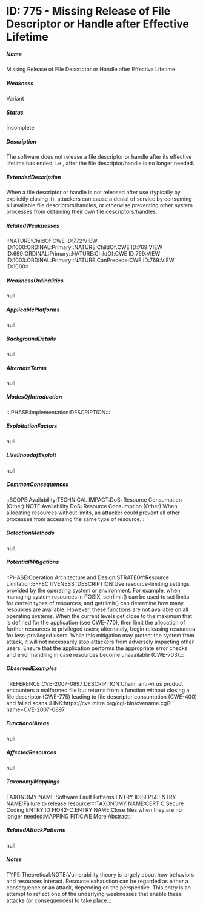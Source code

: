 # ID: 775 - Missing Release of File Descriptor or Handle after Effective Lifetime
<h5>Name</h5>Missing Release of File Descriptor or Handle after Effective Lifetime
<h5>Weakness</h5>Variant
<h5>Status</h5>Incomplete
<h5>Description</h5>The software does not release a file descriptor or handle after its effective lifetime has ended, i.e., after the file descriptor/handle is no longer needed.
<h5>ExtendedDescription</h5>When a file descriptor or handle is not released after use (typically by explicitly closing it), attackers can cause a denial of service by consuming all available file descriptors/handles, or otherwise preventing other system processes from obtaining their own file descriptors/handles.
<h5>RelatedWeaknesses</h5>::NATURE:ChildOf:CWE ID:772:VIEW ID:1000:ORDINAL:Primary::NATURE:ChildOf:CWE ID:769:VIEW ID:699:ORDINAL:Primary::NATURE:ChildOf:CWE ID:769:VIEW ID:1003:ORDINAL:Primary::NATURE:CanPrecede:CWE ID:769:VIEW ID:1000::
<h5>WeaknessOrdinalities</h5>null
<h5>ApplicablePlatforms</h5>null
<h5>BackgroundDetails</h5>null
<h5>AlternateTerms</h5>null
<h5>ModesOfIntroduction</h5>:::PHASE:Implementation:DESCRIPTION:::
<h5>ExploitationFactors</h5>null
<h5>LikelihoodofExploit</h5>null
<h5>CommonConsequences</h5>::SCOPE:Availability:TECHNICAL IMPACT:DoS: Resource Consumption (Other):NOTE:Availability DoS: Resource Consumption (Other) When allocating resources without limits, an attacker could prevent all other processes from accessing the same type of resource.::
<h5>DetectionMethods</h5>null
<h5>PotentialMitigations</h5>::PHASE:Operation Architecture and Design:STRATEGY:Resource Limitation:EFFECTIVENESS::DESCRIPTION:Use resource-limiting settings provided by the operating system or environment. For example, when managing system resources in POSIX, setrlimit() can be used to set limits for certain types of resources, and getrlimit() can determine how many resources are available. However, these functions are not available on all operating systems. When the current levels get close to the maximum that is defined for the application (see CWE-770), then limit the allocation of further resources to privileged users; alternately, begin releasing resources for less-privileged users. While this mitigation may protect the system from attack, it will not necessarily stop attackers from adversely impacting other users. Ensure that the application performs the appropriate error checks and error handling in case resources become unavailable (CWE-703).::
<h5>ObservedExamples</h5>::REFERENCE:CVE-2007-0897:DESCRIPTION:Chain: anti-virus product encounters a malformed file but returns from a function without closing a file descriptor (CWE-775) leading to file descriptor consumption (CWE-400) and failed scans.:LINK:https://cve.mitre.org/cgi-bin/cvename.cgi?name=CVE-2007-0897
<h5>FunctionalAreas</h5>null
<h5>AffectedResources</h5>null
<h5>TaxonomyMappings</h5>TAXONOMY NAME:Software Fault Patterns:ENTRY ID:SFP14:ENTRY NAME:Failure to release resource::::TAXONOMY NAME:CERT C Secure Coding:ENTRY ID:FIO42-C:ENTRY NAME:Close files when they are no longer needed:MAPPING FIT:CWE More Abstract::
<h5>RelatedAttackPatterns</h5>null
<h5>Notes</h5>TYPE:Theoretical:NOTE:Vulnerability theory is largely about how behaviors and resources interact. Resource exhaustion can be regarded as either a consequence or an attack, depending on the perspective. This entry is an attempt to reflect one of the underlying weaknesses that enable these attacks (or consequences) to take place.::

